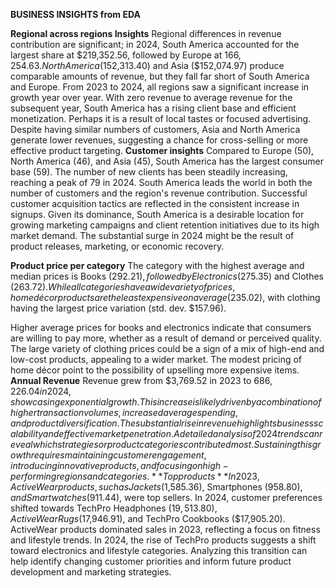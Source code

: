 **BUSINESS INSIGHTS from EDA** 

**Regional across regions Insights**
Regional differences in revenue contribution are significant; in 2024, South America accounted for the largest share at $219,352.56, followed by Europe at $166,254.63. North America ($152,313.40) and Asia ($152,074.97) produce comparable amounts of revenue, but they fall far short of South America and Europe. From 2023 to 2024, all regions saw a significant increase in growth year over year.
With zero revenue to average revenue for the subsequent year, South America has a rising client base and efficient monetization. Perhaps it is a result of local tastes or focused advertising. Despite having similar numbers of customers, Asia and North America generate lower revenues, suggesting a chance for cross-selling or more effective product targeting.
**Customer insights**
Compared to Europe (50), North America (46), and Asia (45), South America has the largest consumer base (59). The number of new clients has been steadily increasing, reaching a peak of 79 in 2024. South America leads the world in both the number of customers and the region's revenue contribution. Successful customer acquisition tactics are reflected in the consistent increase in signups. Given its dominance, South America is a desirable location for growing marketing campaigns and client retention initiatives due to its high market demand. The substantial surge in 2024 might be the result of product releases, marketing, or economic recovery.

**Product price per category**
The category with the highest average and median prices is Books ($292.21), followed by Electronics ($275.35) and Clothes ($263.72). While all categories have a wide variety of prices, home décor products are the least expensive on average ($235.02), with clothing having the largest price variation (std. dev. $157.96). 

Higher average prices for books and electronics indicate that consumers are willing to pay more, whether as a result of demand or perceived quality. The large variety of clothing prices could be a sign of a mix of high-end and low-cost products, appealing to a wider market. The modest pricing of home décor point to the possibility of upselling more expensive items.
**Annual Revenue**
Revenue grew from $3,769.52 in 2023 to $686,226.04 in 2024, showcasing exponential growth. This increase is likely driven by a combination of higher transaction volumes, increased average spending, and product diversification.
The substantial rise in revenue highlights business scalability and effective market penetration. A detailed analysis of 2024 trends can reveal which strategies or product categories contributed most. Sustaining this growth requires maintaining customer engagement, introducing innovative products, and focusing on high-performing regions and categories.
**Top products**
     In 2023, ActiveWear products, such as Jackets ($1,585.36), Smartphones ($958.80), and Smartwatches ($911.44), were top sellers. In 2024, customer preferences shifted towards TechPro Headphones ($19,513.80), ActiveWear Rugs ($17,946.91), and TechPro Cookbooks ($17,905.20).
     ActiveWear products dominated sales in 2023, reflecting a focus on fitness and lifestyle trends. In 2024, the rise of TechPro products suggests a shift toward electronics and lifestyle categories. Analyzing this transition can help identify changing customer priorities and inform future product development and marketing strategies.
